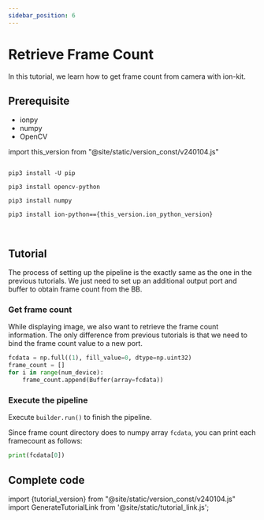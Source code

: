 ```yaml
---
sidebar_position: 6
---
```


# Retrieve Frame Count

In this tutorial, we learn how to get frame count from camera with ion-kit.

## Prerequisite

* ionpy 
* numpy
* OpenCV

import this_version from "@site/static/version_const/v240104.js"

<pre>
<code class="language-bash">
pip3 install -U pip<br />
pip3 install opencv-python<br />
pip3 install numpy<br />
pip3 install ion-python=={this_version.ion_python_version}<br />
</code>
</pre>

## Tutorial

The process of setting up the pipeline is the exactly same as the one in the previous tutorials. We just need to set up an additional output port and buffer to obtain frame count from the BB.

### Get frame count 

While displaying image, we also want to retrieve the frame count information. The only difference from previous tutorials is that we need to bind the frame count value to a new port.

```python
fcdata = np.full((1), fill_value=0, dtype=np.uint32)
frame_count = []
for i in range(num_device):
    frame_count.append(Buffer(array=fcdata))
```


### Execute the pipeline

Execute `builder.run()` to finish the pipeline.

Since frame count directory does to numpy array `fcdata`, you can print each framecount as follows:

```python
print(fcdata[0])
```


## Complete code

import {tutorial_version} from "@site/static/version_const/v240104.js"
import GenerateTutorialLink from '@site/static/tutorial_link.js';

<GenerateTutorialLink language="python" tag={tutorial_version} tutorialfile="tutorial3_getting_frame_count" />
